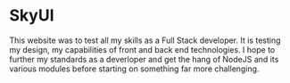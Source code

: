 # SkyUI
This website was to test all my skills as a Full Stack developer. It is testing my design, my capabilities of front and back end
technologies. I hope to further my standards as a deverloper and get the hang of NodeJS and its various modules before starting on something
far more challenging.
